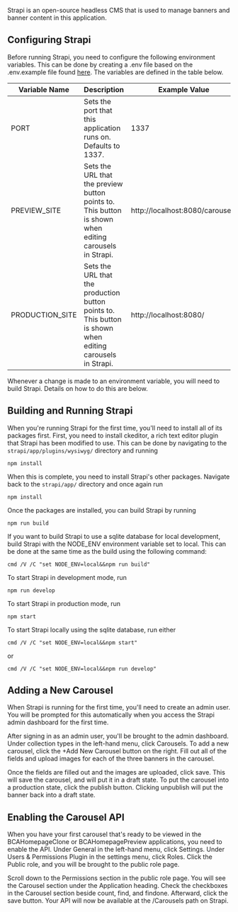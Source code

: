 Strapi is an open-source headless CMS that is used to manage banners and banner content in this application.

## Configuring Strapi
Before running Strapi, you need to configure the following environment variables. This can be done by creating a .env file based on the .env.example file found [here](.env.example). The variables are defined in the table below.

| Variable Name   | Description                                                                                               | Example Value                   |
|-----------------|-----------------------------------------------------------------------------------------------------------|---------------------------------|
| PORT            | Sets the port that this application runs on. Defaults to 1337.                                            | 1337                            |
| PREVIEW_SITE    | Sets the URL that the preview button points to. This button is shown when editing carousels in Strapi.    | http://localhost:8080/carousels |
| PRODUCTION_SITE | Sets the URL that the production button points to. This button is shown when editing carousels in Strapi. | http://localhost:8080/          |

Whenever a change is made to an environment variable, you will need to build Strapi. Details on how to do this are below.

## Building and Running Strapi

When you're running Strapi for the first time, you'll need to install all of its packages first. First, you need to install ckeditor, a rich text editor plugin that Strapi has been modified to use. This can be done by navigating to the `strapi/app/plugins/wysiwyg/` directory and running

    npm install

When this is complete, you need to install Strapi's other packages. Navigate back to the `strapi/app/` directory and once again run 

    npm install
    
Once the packages are installed, you can build Strapi by running

    npm run build

If you want to build Strapi to use a sqlite database for local development, build Strapi with the NODE_ENV environment variable set to local. This can be done at the same time as the build using the following command:

    cmd /V /C "set NODE_ENV=local&&npm run build"

To start Strapi in development mode, run 

    npm run develop

To start Strapi in production mode, run

    npm start

To start Strapi locally using the sqlite database, run either

    cmd /V /C "set NODE_ENV=local&&npm start"

or

    cmd /V /C "set NODE_ENV=local&&npm run develop"
    
## Adding a New Carousel

When Strapi is running for the first time, you'll need to create an admin user. You will be prompted for this automatically when you access the Strapi admin dashboard for the first time. 

After signing in as an admin user, you'll be brought to the admin dashboard. Under collection types in the left-hand menu, click Carousels. To add a new carousel, click the +Add New Carousel button on the right. Fill out all of the fields and upload images for each of the three banners in the carousel.

Once the fields are filled out and the images are uploaded, click save. This will save the carousel, and will put it in a draft state. To put the carousel into a production state, click the publish button. Clicking unpublish will put the banner back into a draft state.

## Enabling the Carousel API

When you have your first carousel that's ready to be viewed in the BCAHomepageClone or BCAHomepagePreview applications, you need to enable the API. Under General in the left-hand menu, click Settings. Under Users & Permissions Plugin in the settings menu, click Roles. Click the Public role, and you will be brought to the public role page. 

Scroll down to the Permissions section in the public role page. You will see the Carousel section under the Application heading. Check the checkboxes in the Carousel section beside count, find, and findone. Afterward, click the save button. Your API will now be available at the /Carousels path on Strapi. 